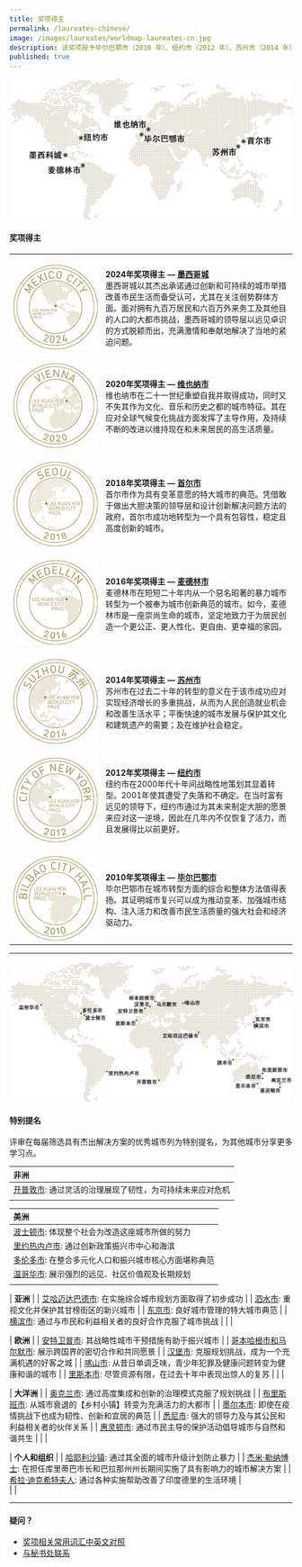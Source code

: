 ```yaml
---
title: 奖项得主
permalink: /laureates-chinese/
image: /images/laureates/worldmap-laureates-cn.jpg
description: 该奖项授予毕尔巴鄂市（2010 年）、纽约市（2012 年）、苏州市（2014 年）、麦德林市（2016 年）、首尔市（2018 年）、维也纳市（2020 年）和墨西哥城（2024年）。
published: true
---
```


![奖项得主](/images/laureates/worldmap-laureates-cn.jpg/)

#### **奖项得主**

<table style="width: 100%;" border="0" cellpadding="10">
<tbody>
<tr>
<td style="width: 150px;"><br><img src="/images/laureates/mexico-city-medal.png" alt="墨西哥城" /><br></td>
  <td><br><strong>2024年奖项得主 — <a href="/mexico-city/">墨西哥城</a></strong><br />墨西哥城以其杰出承诺通过创新和可持续的城市举措改善市民生活而备受认可，尤其在关注弱势群体方面。面对拥有九百万居民和六百万外来务工及其他目的人口的大都市挑战，墨西哥城的领导层以远见卓识的方式脱颖而出，充满激情和奉献地解决了当地的紧迫问题。</td>
</tr>
<tr>
<td style="width: 150px;"><br><img src="/images/laureates/vienna-medal.png" alt="维也纳市" /><br></td>
  <td><br><strong>2020年奖项得主 — <a href="/vienna/">维也纳市</a></strong><br />维也纳市在二十一世纪重塑自我并取得成功，同时又不失其作为文化、音乐和历史之都的城市特征。其在应对全球气候变化挑战方面发挥了主导作用，及持续不断的改进以维持现在和未来居民的高生活质量。</td>
</tr>
<tr>
<td style="width: 150px;"><br><img src="/images/laureates/seoul-medal.png" alt="首尔市" /><br></td>
  <td><br><strong>2018年奖项得主 — <a href="/seoul/">首尔市</a></strong><br />首尔市作为具有变革意愿的特大城市的典范。凭借敢于做出大胆决策的领导层和设计创新解决问题方法的政府，首尔市成功地转型为一个具有包容性，稳定且高度创新的城市。</td>
</tr>
<tr>
<td><br><img src="/images/laureates/medellin-medal.png" alt="麦德林市" /><br></td>
  <td><br><strong>2016年奖项得主 — <a href="/medellin/">麦德林市</a></strong><br />麦德林市在短短二十年内从一个惡名昭著的暴力城市转型为一个被奉为城市创新典范的城市。如今，麦德林市是一座崇尚生命的城市，坚定地致力于为居民创造一个更公正、更人性化、更自由、更幸福的家园。</td>
</tr> 
<tr>
<td><br><img src="/images/laureates/suzhou-medal.png" alt="苏州市" /><br></td>
  <td><br><strong>2014年奖项得主 — <a href="/suzhou/">苏州市</a></strong><br />苏州市在过去二十年的转型的意义在于该市成功应对实现经济增长的多重挑战，从而为人民创造就业机会和改善生活水平；平衡快速的城市发展与保护其文化和建筑遗产的需要；及在维护社会稳定。</td>
</tr> 
<tr>
<td><br><img src="/images/laureates/nyc-medal.png" alt="纽约市" /><br></td>
  <td><br><strong>2012年奖项得主 — <a href="/nyc/">纽约市</a></strong><br />纽约市在2000年代十年间战略性地策划其显着转型。2001年使其遭受了失落和不确定。在当时富有远见的领导下，纽约市通过为其未来制定大胆的愿景来应对这一逆境，因此在几年内不仅恢复了活力，而且发展得比以前更好。</td>
</tr>
<tr>
<td><br><img src="/images/laureates/bilbao-medal.png" alt="毕尔巴鄂市" /><br></td>
  <td><br><strong>2010年奖项得主 — <a href="/bilbao/">毕尔巴鄂市</a></strong><br />毕尔巴鄂市在城市转型方面的综合和整体方法值得表扬。其证明城市复兴可以成为推动变革、加强城市结构、注入活力和改善市民生活质量的强大社会和经济驱动力。</td>
</tr> 
</tbody>
</table>

---

![特别提名](/images/laureates/worldmap-special-mentions-cn.jpg/)

#### **特别提名**

评审在每届筛选具有杰出解决方案的优秀城市列为特别提名，为其他城市分享更多学习点。

| **非洲** | 
| :--- |
| [开普敦市](/cape-town/): 通过灵活的治理展现了韧性，为可持续未来应对危机 | 
| |

| **美洲** |
| :--- |
| [波士顿市](/boston/): 体现整个社会为改造这座城市所做的努力 | 
| [里约热内卢市](/rio-de-janeiro/): 通过创新政策振兴市中心和海滨 | 
| [多伦多市](/toronto/): 在整合多元化人口和振兴城市核心方面堪称典范 | 
| [温哥华市](/vancouver/): 展示强烈的远见、社区价值观及长期规划 | 
| |

| **亚洲** |
| [艾哈迈达巴德市](/ahmedabad/): 在实施综合城市规划方面取得了初步成功 | 
| [泗水市](/surabaya/): 重视文化并保护其甘榜街区的新兴城市 | 
| [东京市](/tokyo/): 良好城市管理的特大城市典范 |
| [横滨市](/yokohama/): 通过与市民和利益相关者的良好合作克服了城市挑战 | 
| |

| **欧洲** |
| [安特卫普市](/antwerp/): 其战略性城市干预措施有助于振兴城市 |
| [哥本哈根市和马尔默市](/copenhagen-malmo/): 展示跨国界的密切合作和共同愿景 | 
| [汉堡市](/hamburg/): 克服规划挑战，成为一个充满机遇的好客之城 | 
| [喀山市](/kazan/): 从昔日单调乏味，青少年犯罪及健康问题转变为健康和谐的城市 |
| [里斯本市](/lisbon/): 尽管资源有限，在过去十年中表现出惊人的复苏 |
| |

| **大洋洲** | 
| [奥克兰市](/auckland/): 通过高度集成和创新的治理模式克服了规划挑战 |
| [布里斯班市](/brisbane/): 从城市衰退的【乡村小镇】转变为充满活力的大都市 | 
| [墨尔本市](/melbourne/): 即使在疫情挑战下也成为韧性、创新和宜居的典范 |
| [悉尼市](/sydney/): 强大的领导力及与其公民和利益相关者的伙伴关系 |
| [惠灵顿市](/wellington/): 通过市民主导的保护活动倡导城市与自然和谐共生 |
| |

| **个人和组织** | 
| [哈耶利沙镇](/khayelitsha/): 通过其全面的城市升级计划防止暴力 | 
| [杰米·勒纳博士](/jaime-lerner/): 在担任库里蒂巴市长和巴拉那州州长期间实施了具有影响力的城市解决方案 | 
| [希拉·迪克希特夫人](/sheila-dikshit/): 通过各种实施帮助改善了印度德里的生活环境 |  
| |

---

#### **疑问？**

- [奖项相关常用词汇中英文对照](/glossary-chinese/)
- [与秘书处联系](/feedback-chinese/)
